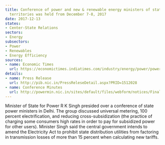 ```yaml
---
title: Conference of power and new & renewable energy ministers of states and union
  territories was held from December 7-8, 2017
date: 2017-12-13
states:
- Center-State Relations
sectors:
- Energy
subsectors:
- Power
- Renewables
- Energy Efficiency
sources:
- name: Economic Times
  url: https://economictimes.indiatimes.com/industry/energy/power/power-ministers-meet-states-agree-on-24x7-power-for-all-direct-benefit-transfer/articleshow/61966434.cms
details:
- name: Press Release
  url: http://pib.nic.in/PressReleseDetail.aspx?PRID=1512028
- name: Conference Minutes
  url: http://powermin.nic.in/sites/default/files/webform/notices/Final_approved_minute_RK.pdf
---
```


Minister of State for Power R K Singh presided over a conference of state power ministers in Delhi. The group discussed universal metering, 100 percent electrification, and reducing cross-subsidization (the practice of charging some consumers high rates in order to pay for subsidized power for other users). Minister Singh said the central government intends to amend the Electricity Act to prohibit state distribution utilities from factoring in transmission losses of more than 15 percent when calculating new tariffs.

